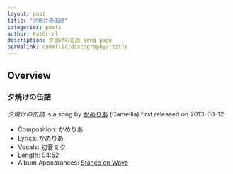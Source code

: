 ```yaml
---
layout: post
title: "夕焼けの缶詰"
categories: posts
author: KatGrrrl
description: 夕焼けの缶詰 song page
permalink: camellia/discography/:title
---
```


## Overview

### 夕焼けの缶詰

*夕焼けの缶詰* is a song by [かめりあ](<{% link postsWiki/_posts/2023-12-10-camellia.md %}>) (Camellia) first released on 2013-08-12.

* Composition: かめりあ
* Lyrics: かめりあ
* Vocals: 初音ミク
* Length: 04:52
* Album Appearances: [Stance on Wave](<{% link postsInclude/_posts/camellia/albums/Stance-on-Wave/2023-12-06-Stance-on-Wave.md %}>)
